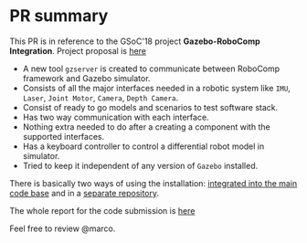 # PR summary

This PR is in reference to the GSoC'18 project **Gazebo-RoboComp Integration**. Project proposal is [here](https://docs.google.com/document/d/1xzuv4wYToisrXVPon--sVB4EtqkE2oLA8LNIe0bQFIQ/edit#heading=h.xfgh775wbeh8)

* A new tool `gzserver` is created to communicate between RoboComp framework and Gazebo simulator. 
* Consists of all the major interfaces needed in a robotic system like `IMU`, `Laser`, `Joint Motor`, `Camera`, `Depth Camera`.
* Consist of ready to go models and scenarios to test software stack.
* Has two way communication with each interface.
* Nothing extra needed to do after a creating a component with the supported interfaces.
* Has a keyboard controller to control a differential robot model in simulator.
* Tried to keep it independent of any version of `Gazebo` installed.

There is basically two ways of using the installation: [integrated into the main code base](https://github.com/ksakash/robocomp/blob/gz-dev/tools/gzserver/README.md) and in a [separate repository](https://github.com/ksakash/gazebo-robocomp/blob/master/README.md).

The whole report for the code submission is [here](https://gist.github.com/ksakash/ea6c21487df14409a860787ff7a7f66d)

Feel free to review @marco.
